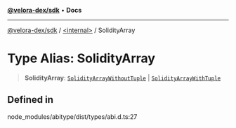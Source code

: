 [**@velora-dex/sdk**](../../README.md) • **Docs**

***

[@velora-dex/sdk](../../globals.md) / [\<internal\>](../README.md) / SolidityArray

# Type Alias: SolidityArray

> **SolidityArray**: [`SolidityArrayWithoutTuple`](SolidityArrayWithoutTuple.md) \| [`SolidityArrayWithTuple`](SolidityArrayWithTuple.md)

## Defined in

node\_modules/abitype/dist/types/abi.d.ts:27
